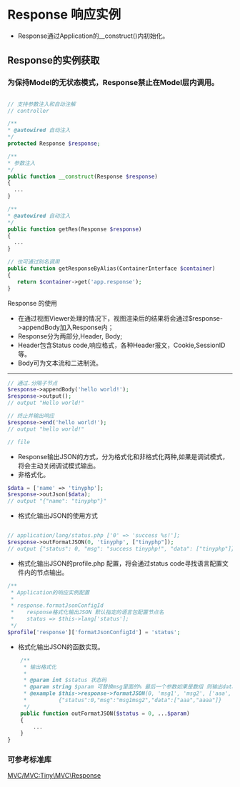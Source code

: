 Response 响应实例
====

* Response通过Application的__construct()内初始化。   


Response的实例获取
----

### 为保持Model的无状态模式，Response禁止在Model层内调用。

```php

// 支持参数注入和自动注解
// controller

/**
* @autowired 自动注入
*/
protected Response $response;

/**
* 参数注入
*/
public function __construct(Response $response)
{
  ...
}

/**
* @autowired 自动注入
*/
public function getRes(Response $response) 
{
  ...
}

// 也可通过别名调用
public function getResponseByAlias(ContainerInterface $container)
{
   return $container->get('app.response');
}
```

Response 的使用
* 在通过视图Viewer处理的情况下，视图渲染后的结果将会通过$response->appendBody加入Response内；
* Response分为两部分,Header, Body;
* Header包含Status code,响应格式，各种Header报文，Cookie,SessionID等。
* Body可为文本流和二进制流。
----

```php
// 通过.分隔子节点
$response->appendBody('hello world!');
$response->output();
// output "Hello world!"

// 终止并输出响应
$response->end('hello world!');
// output "hello world!"

// file
```
* Response输出JSON的方式，分为格式化和非格式化两种,如果是调试模式，将会主动关闭调试模式输出。
* 非格式化。
```php
$data = ['name' => 'tinyphp'];
$response->outJson($data);
// output "{"name": "tinyphp"}"
```

* 格式化输出JSON的使用方式
```php

// application/lang/status.php ['0' => 'success %s!'];
$response->outFormatJSON(0, 'tinyphp', ["tinyphp"]);
// output {"status": 0, "msg": "success tinyphp!", "data": ["tinyphp"]};
```

* 格式化输出JSON的profile.php 配置，将会通过status code寻找语言配置文件内的节点输出。

```php
/**
 * Application的响应实例配置
 *
 * response.formatJsonConfigId
 *    response格式化输出JSON 默认指定的语言包配置节点名
 *    status => $this->lang['status'];
 */
$profile['response']['formatJsonConfigId'] = 'status';
```

* 格式化输出JSON的函数实现。   
```php
    /**
     * 输出格式化
     *
     * @param int $status 状态码
     * @param string $param 可替换msg里面的% 最后一个参数如果是数组 则输出data
     * @example $this->response->formatJSON(0, 'msg1', 'msg2', ['aaa', 'aaaa']);
     *          {"status":0,"msg":"msg1msg2","data":["aaa","aaaa"]}
     */
    public function outFormatJSON($status = 0, ...$param)
    {
        ...
    }
}
```

### 可参考标准库 
[MVC/MVC:Tiny\MVC\Response](https://github.com/tinyphporg/tinyphp-dcos/blob/master/docs/manual/lib/mvc.md)
